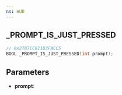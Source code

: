 ```yaml
---
ns: HUD
---
```

## _PROMPT_IS_JUST_PRESSED

```c
// 0x2787CC611D3FACC5
BOOL _PROMPT_IS_JUST_PRESSED(int prompt);
```

## Parameters
* **prompt**:
